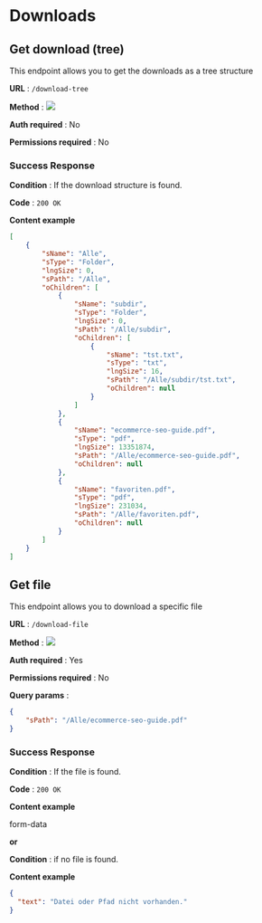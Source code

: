 # Downloads

## Get download (tree)

This endpoint allows you to get the downloads as a tree structure

**URL** : `/download-tree`

**Method** : <img src="https://img.shields.io/badge/GET%20-%23323330.svg?&style=flat&color=green"/>

**Auth required** : No

**Permissions required** : No

### Success Response

**Condition** : If the download structure is found.

**Code** : `200 OK`

**Content example**

```json
[
    {
        "sName": "Alle",
        "sType": "Folder",
        "lngSize": 0,
        "sPath": "/Alle",
        "oChildren": [
            {
                "sName": "subdir",
                "sType": "Folder",
                "lngSize": 0,
                "sPath": "/Alle/subdir",
                "oChildren": [
                    {
                        "sName": "tst.txt",
                        "sType": "txt",
                        "lngSize": 16,
                        "sPath": "/Alle/subdir/tst.txt",
                        "oChildren": null
                    }
                ]
            },
            {
                "sName": "ecommerce-seo-guide.pdf",
                "sType": "pdf",
                "lngSize": 13351874,
                "sPath": "/Alle/ecommerce-seo-guide.pdf",
                "oChildren": null
            },
            {
                "sName": "favoriten.pdf",
                "sType": "pdf",
                "lngSize": 231034,
                "sPath": "/Alle/favoriten.pdf",
                "oChildren": null
            }
        ]
    }
]
```

## Get file

This endpoint allows you to download a specific file

**URL** : `/download-file`

**Method** : <img src="https://img.shields.io/badge/GET%20-%23323330.svg?&style=flat&color=green"/>

**Auth required** : Yes

**Permissions required** : No

**Query params** :

```json
{
    "sPath": "/Alle/ecommerce-seo-guide.pdf"
}
```

### Success Response

**Condition** : If the file is found.

**Code** : `200 OK`

**Content example**

form-data

**or**

**Condition** : if no file is found.

**Content example**

```json
{
  "text": "Datei oder Pfad nicht vorhanden." 
}
```